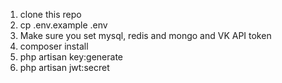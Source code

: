 1. clone this repo
2. cp .env.example .env
3. Make sure you set mysql, redis and mongo and VK API token
4. composer install
5. php artisan key:generate
6. php artisan jwt:secret



